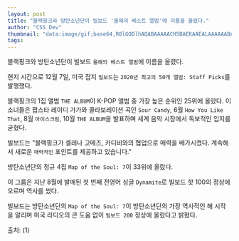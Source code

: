 ```yaml
---
layout: post
title: "블랙핑크와 방탄소년단이 빌보드 '올해의 베스트 앨범'에 이름을 올렸다."
author: "CSS Dev"
thumbnail: "data:image/gif;base64,R0lGODlhAQABAAAAACH5BAEKAAEALAAAAAABAAEAAAICTAEAOw=="
tags: 
---
```



블랙핑크와 방탄소년단이 빌보드 `올해의 베스트 앨범`에 이름을 올렸다.

현지 시간으로 12월 7일, 미국 잡지 `빌보드`는 `2020년 최고의 50개 앨범: Staff Picks`를 발행했다.

블랙핑크의 1집 앨범 `THE ALBUM`이 K-POP 앨범 중 가장 높은 순위인 25위에 올랐다. 이 소녀들은 팝스타 레이디 가가와 콜라보레이션 곡인 `Sour Candy`, 6월 `How You Like That`, 8월 `아이스크림`, 10월 `THE ALBUM`을 발표하며 세계 음악 시장에서 독보적인 입지를 굳혔다.

빌보드는 "블랙핑크가 셀레나 고메즈, 카디비와의 협업으로 매력을 배가시켰다. 계속해서 새로운 `매력적인` 포인트를 제공하고 있습니다."

방탄소년단의 정규 4집 `Map of the Soul: 7`이 33위에 올랐다.

이 그룹은 지난 8월에 발매된 첫 번째 전영어 싱글 `Dynamite`로 빌보드 핫 100의 정상에 오르며 역사를 썼다.

빌보드는 방탄소년단의 `Map of the Soul: 7`이 방탄소년단의 가장 역사적인 해 시작을 알리며 미국 라디오의 큰 도움 없이 `빌보드 200` 정상에 올랐다고 밝혔다.

출처: (1)